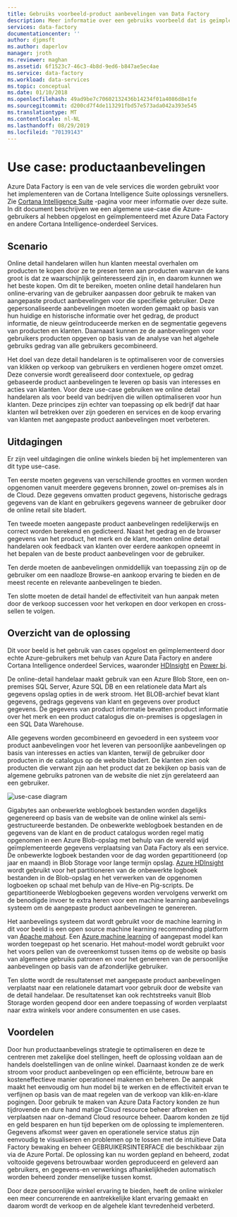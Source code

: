 ```yaml
---
title: Gebruiks voorbeeld-product aanbevelingen van Data Factory
description: Meer informatie over een gebruiks voorbeeld dat is geïmplementeerd met behulp van Azure Data Factory samen met andere services.
services: data-factory
documentationcenter: ''
author: djpmsft
ms.author: daperlov
manager: jroth
ms.reviewer: maghan
ms.assetid: 6f1523c7-46c3-4b8d-9ed6-b847ae5ec4ae
ms.service: data-factory
ms.workload: data-services
ms.topic: conceptual
ms.date: 01/10/2018
ms.openlocfilehash: 49ad9be7c70602132436b14234f01a4086d8e1fe
ms.sourcegitcommit: d200cd7f4de113291fbd57e573ada042a393e545
ms.translationtype: MT
ms.contentlocale: nl-NL
ms.lasthandoff: 08/29/2019
ms.locfileid: "70139143"
---
```

# <a name="use-case---product-recommendations"></a>Use case: productaanbevelingen
Azure Data Factory is een van de vele services die worden gebruikt voor het implementeren van de Cortana Intelligence Suite oplossings versnellers.  Zie [Cortana Intelligence Suite](https://www.microsoft.com/cortanaanalytics) -pagina voor meer informatie over deze suite. In dit document beschrijven we een algemene use-case die Azure-gebruikers al hebben opgelost en geïmplementeerd met Azure Data Factory en andere Cortana Intelligence-onderdeel Services.

## <a name="scenario"></a>Scenario
Online detail handelaren willen hun klanten meestal overhalen om producten te kopen door ze te presen teren aan producten waarvan de kans groot is dat ze waarschijnlijk geïnteresseerd zijn in, en daarom kunnen we het beste kopen. Om dit te bereiken, moeten online detail handelaren hun online-ervaring van de gebruiker aanpassen door gebruik te maken van aangepaste product aanbevelingen voor die specifieke gebruiker. Deze gepersonaliseerde aanbevelingen moeten worden gemaakt op basis van hun huidige en historische informatie over het gedrag, de product informatie, de nieuw geïntroduceerde merken en de segmentatie gegevens van producten en klanten.  Daarnaast kunnen ze de aanbevelingen voor gebruikers producten opgeven op basis van de analyse van het algehele gebruiks gedrag van alle gebruikers gecombineerd.

Het doel van deze detail handelaren is te optimaliseren voor de conversies van klikken op verkoop van gebruikers en verdienen hogere omzet omzet.  Deze conversie wordt gerealiseerd door contextuele, op gedrag gebaseerde product aanbevelingen te leveren op basis van interesses en acties van klanten. Voor deze use-case gebruiken we online detail handelaren als voor beeld van bedrijven die willen optimaliseren voor hun klanten. Deze principes zijn echter van toepassing op elk bedrijf dat haar klanten wil betrekken over zijn goederen en services en de koop ervaring van klanten met aangepaste product aanbevelingen moet verbeteren.

## <a name="challenges"></a>Uitdagingen
Er zijn veel uitdagingen die online winkels bieden bij het implementeren van dit type use-case. 

Ten eerste moeten gegevens van verschillende groottes en vormen worden opgenomen vanuit meerdere gegevens bronnen, zowel on-premises als in de Cloud. Deze gegevens omvatten product gegevens, historische gedrags gegevens van de klant en gebruikers gegevens wanneer de gebruiker door de online retail site bladert. 

Ten tweede moeten aangepaste product aanbevelingen redelijkerwijs en correct worden berekend en gedicteerd. Naast het gedrag en de browser gegevens van het product, het merk en de klant, moeten online detail handelaren ook feedback van klanten over eerdere aankopen opneemt in het bepalen van de beste product aanbevelingen voor de gebruiker. 

Ten derde moeten de aanbevelingen onmiddellijk van toepassing zijn op de gebruiker om een naadloze Browse-en aankoop ervaring te bieden en de meest recente en relevante aanbevelingen te bieden. 

Ten slotte moeten de detail handel de effectiviteit van hun aanpak meten door de verkoop successen voor het verkopen en door verkopen en cross-sellen te volgen.

## <a name="solution-overview"></a>Overzicht van de oplossing
Dit voor beeld is het gebruik van cases opgelost en geïmplementeerd door echte Azure-gebruikers met behulp van Azure Data Factory en andere Cortana Intelligence onderdeel Services, waaronder [HDInsight](https://azure.microsoft.com/services/hdinsight/) en [Power bi](https://powerbi.microsoft.com/).

De online-detail handelaar maakt gebruik van een Azure Blob Store, een on-premises SQL Server, Azure SQL DB en een relationele data Mart als gegevens opslag opties in de werk stroom.  Het BLOB-archief bevat klant gegevens, gedrags gegevens van klant en gegevens over product gegevens. De gegevens van product informatie bevatten product informatie over het merk en een product catalogus die on-premises is opgeslagen in een SQL Data Warehouse. 

Alle gegevens worden gecombineerd en gevoederd in een systeem voor product aanbevelingen voor het leveren van persoonlijke aanbevelingen op basis van interesses en acties van klanten, terwijl de gebruiker door producten in de catalogus op de website bladert. De klanten zien ook producten die verwant zijn aan het product dat ze bekijken op basis van de algemene gebruiks patronen van de website die niet zijn gerelateerd aan een gebruiker.

![use-case diagram](./media/data-factory-product-reco-usecase/diagram-1.png)

Gigabytes aan onbewerkte weblogboek bestanden worden dagelijks gegenereerd op basis van de website van de online winkel als semi-gestructureerde bestanden. De onbewerkte weblogboek bestanden en de gegevens van de klant en de product catalogus worden regel matig opgenomen in een Azure Blob-opslag met behulp van de wereld wijd geïmplementeerde gegevens verplaatsing van Data Factory als een service. De onbewerkte logboek bestanden voor de dag worden gepartitioneerd (op jaar en maand) in Blob Storage voor lange termijn opslag.  [Azure HDInsight](https://azure.microsoft.com/services/hdinsight/) wordt gebruikt voor het partitioneren van de onbewerkte logboek bestanden in de Blob-opslag en het verwerken van de opgenomen logboeken op schaal met behulp van de Hive-en Pig-scripts. De gepartitioneerde Weblogboeken gegevens worden vervolgens verwerkt om de benodigde invoer te extra heren voor een machine learning aanbevelings systeem om de aangepaste product aanbevelingen te genereren.

Het aanbevelings systeem dat wordt gebruikt voor de machine learning in dit voor beeld is een open source machine learning recommending platform van [Apache mahout](https://mahout.apache.org/).  Een [Azure machine learning](https://azure.microsoft.com/services/machine-learning/) of aangepast model kan worden toegepast op het scenario.  Het mahout-model wordt gebruikt voor het voors pellen van de overeenkomst tussen items op de website op basis van algemene gebruiks patronen en voor het genereren van de persoonlijke aanbevelingen op basis van de afzonderlijke gebruiker.

Ten slotte wordt de resultatenset met aangepaste product aanbevelingen verplaatst naar een relationele datamart voor gebruik door de website van de detail handelaar.  De resultatenset kan ook rechtstreeks vanuit Blob Storage worden geopend door een andere toepassing of worden verplaatst naar extra winkels voor andere consumenten en use cases.

## <a name="benefits"></a>Voordelen
Door hun productaanbevelings strategie te optimaliseren en deze te centreren met zakelijke doel stellingen, heeft de oplossing voldaan aan de handels doelstellingen van de online winkel. Daarnaast konden ze de werk stroom voor product aanbevelingen op een efficiënte, betrouw bare en kosteneffectieve manier operationeel makenen en beheren. De aanpak maakt het eenvoudig om hun model bij te werken en de effectiviteit ervan te verfijnen op basis van de maat regelen van de verkoop van klik-en-klare pogingen. Door gebruik te maken van Azure Data Factory konden ze hun tijdrovende en dure hand matige Cloud resource beheer afbreken en verplaatsen naar on-demand Cloud resource beheer. Daarom konden ze tijd en geld besparen en hun tijd beperken om de oplossing te implementeren. Gegevens afkomst weer gaven en operationele service status zijn eenvoudig te visualiseren en problemen op te lossen met de intuïtieve Data Factory bewaking en beheer GEBRUIKERSINTERFACE die beschikbaar zijn via de Azure Portal. De oplossing kan nu worden gepland en beheerd, zodat voltooide gegevens betrouwbaar worden geproduceerd en geleverd aan gebruikers, en gegevens-en verwerkings afhankelijkheden automatisch worden beheerd zonder menselijke tussen komst.

Door deze persoonlijke winkel ervaring te bieden, heeft de online winkeler een meer concurrerende en aantrekkelijke klant ervaring gemaakt en daarom wordt de verkoop en de algehele klant tevredenheid verbeterd.

